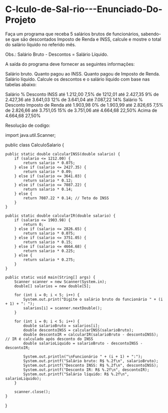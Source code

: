 # C-lculo-de-Sal-rio---Enunciado-Do-Projeto

Faça um programa que receba 5 salários brutos de funcionários, sabendo-se que são descontados Imposto de Renda e INSS, calcule e mostre o total do salário líquido no referido mês.

Obs.: Salário Bruto - Descontos = Salário Líquido.

A saída do programa deve fornecer as seguintes informações:

Salário bruto.
Quanto pagou ao INSS.
Quanto pagou de Imposto de Renda.
Salário líquido.
Calcule os descontos e o salário líquido com base nas tabelas abaixo:

Salário	% Desconto INSS
até 1.212,00	7,5%
de 1212,01 até 2.427,35	9%
de 2.427,36 até 3.641,03	12%
de 3.641,04 até 7.087,22	14%
Salário	% Desconto Imposto de Renda
até 1.903,98	0%
de 1.903,99 até 2.826,65	7,5%
de 2.826,66 até 3.751,05	15%
de 3.751,06 até 4.664,68	22,50%
Acima de 4.664,68	27,50%

Resolução de codigo:

import java.util.Scanner;

public class CalculoSalario {
    
    public static double calcularINSS(double salario) {
        if (salario <= 1212.00) {
            return salario * 0.075;
        } else if (salario <= 2427.35) {
            return salario * 0.09;
        } else if (salario <= 3641.03) {
            return salario * 0.12;
        } else if (salario <= 7087.22) {
            return salario * 0.14;
        } else {
            return 7087.22 * 0.14; // Teto do INSS
        }
    }
    
    public static double calcularIR(double salario) {
        if (salario <= 1903.98) {
            return 0;
        } else if (salario <= 2826.65) {
            return salario * 0.075;
        } else if (salario <= 3751.05) {
            return salario * 0.15;
        } else if (salario <= 4664.68) {
            return salario * 0.225;
        } else {
            return salario * 0.275;
        }
    }
    
    public static void main(String[] args) {
        Scanner scanner = new Scanner(System.in);
        double[] salarios = new double[5];
        
        for (int i = 0; i < 5; i++) {
            System.out.print("Digite o salário bruto do funcionário " + (i + 1) + ": ");
            salarios[i] = scanner.nextDouble();
        }
        
        for (int i = 0; i < 5; i++) {
            double salarioBruto = salarios[i];
            double descontoINSS = calcularINSS(salarioBruto);
            double descontoIR = calcularIR(salarioBruto - descontoINSS); // IR é calculado após desconto do INSS
            double salarioLiquido = salarioBruto - descontoINSS - descontoIR;
            
            System.out.println("\nFuncionário " + (i + 1) + ":");
            System.out.printf("Salário bruto: R$ %.2f\n", salarioBruto);
            System.out.printf("Desconto INSS: R$ %.2f\n", descontoINSS);
            System.out.printf("Desconto IR: R$ %.2f\n", descontoIR);
            System.out.printf("Salário líquido: R$ %.2f\n", salarioLiquido);
        }
        
        scanner.close();
    }
}


